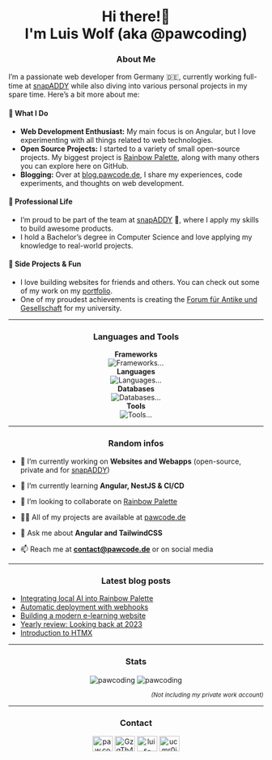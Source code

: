 <h1 align="center">
  Hi there!👋
  <br>
  I'm Luis Wolf (aka @pawcoding)
</h1>

<h3 align="center">About Me</h3>

I’m a passionate web developer from Germany 🇩🇪, currently working full-time at [snapADDY](https://www.snapaddy.com) while also diving into various personal projects in my spare time.
Here’s a bit more about me:

#### 🔭 What I Do

- **Web Development Enthusiast:**
  My main focus is on Angular, but I love experimenting with all things related to web technologies.
- **Open Source Projects:**
  I started to a variety of small open-source projects.
  My biggest project is [Rainbow Palette](https://github.com/pawcoding/rainbow-palette), along with many others you can explore here on GitHub.
- **Blogging:**
  Over at [blog.pawcode.de](https://blog.pawcode.de/?mtm_compaign=GitHub&mtm_kwd=Profile&mtm_source=GitHub), I share my experiences, code experiments, and thoughts on web development.

#### 💼 Professional Life

- I’m proud to be part of the team at [snapADDY](https://www.snapaddy.com) 🚀, where I apply my skills to build awesome products.
- I hold a Bachelor’s degree in Computer Science and love applying my knowledge to real-world projects.

#### 🌱 Side Projects & Fun

- I love building websites for friends and others.
  You can check out some of my work on my [portfolio](https://pawcode.de/?mtm_campaign=GitHub&mtm_kwd=Profile&mtm_source=GitHub).
- One of my proudest achievements is creating the [Forum für Antike und Gesellschaft](https://forum-antike-und-gesellschaft.de/?mtm_campaign=Partner&mtm_source=pawcode&mtm_kwd=GitHub%20Profile) for my university.

---

<h3 align="center">Languages and Tools</h3>

<p align="center">
  <b>Frameworks</b>
  <br />
  <img alt="Frameworks" src="https://skillicons.dev/icons?i=angular,reactivex,astro,nestjs,express,nodejs&theme=light" />...
  <br />
  <b>Languages</b>
  <br />
  <img alt="Languages" src="https://skillicons.dev/icons?i=html,md,css,sass,tailwind,js,ts&theme=light" />...
  <br />
  <b>Databases</b>
  <br />
  <img alt="Databases" src="https://skillicons.dev/icons?i=sqlite,postgres,mysql,redis&theme=light" />...
  <br />
  <b>Tools</b>
  <br />
  <img alt="Tools" src="https://skillicons.dev/icons?i=vercel,github,pnpm,npm,vscode&theme=light" />...
</p>

---

<h3 align="center">Random infos</h3>

- 🔭 I’m currently working on **Websites and Webapps** (open-source, private and for [snapADDY](https://www.snapaddy.com))

- 🌱 I’m currently learning **Angular, NestJS & CI/CD**

- 👯 I’m looking to collaborate on [Rainbow Palette](https://github.com/pawcoding/rainbow-palette)

- 👨‍💻 All of my projects are available at [pawcode.de](https://pawcode.de/?mtm_campaign=GitHub&mtm_kwd=Profile&mtm_source=GitHub)

- 💬 Ask me about **Angular and TailwindCSS**

- 📫 Reach me at **contact@pawcode.de** or on social media

---

<h3 align="center">Latest blog posts</h3>

<!-- BLOG-POST-LIST:START -->
- [Integrating local AI into Rainbow Palette](https://blog.pawcode.de/posts/local-ai-in-the-browser/)
- [Automatic deployment with webhooks](https://blog.pawcode.de/posts/automatic-deployment-with-webhooks/)
- [Building a modern e-learning website](https://blog.pawcode.de/posts/building-a-modern-e-learning-website/)
- [Yearly review: Looking back at 2023](https://blog.pawcode.de/posts/yearly-review-2023/)
- [Introduction to HTMX](https://blog.pawcode.de/posts/introduction-to-htmx/)
<!-- BLOG-POST-LIST:END -->

---

<h3 align="center">Stats</h3>

<p align="center">
  <img align="center" src="https://github-readme-stats.vercel.app/api/top-langs?username=pawcoding&show_icons=true&locale=en&layout=compact" alt="pawcoding" />
<img align="center" src="https://github-readme-stats.vercel.app/api?username=pawcoding&show_icons=true&locale=en&count_private=true&hide_title=true" alt="pawcoding" />
</p>

<p align="right">
  <sub>
    <em>
      (Not including my private work account)
    </em>
  </sub>
</p>

---

<h3 align="center">Contact</h3>
<p align="center">
  <a href="https://instagram.com/paw.coding" target="blank"><img src="https://raw.githubusercontent.com/rahuldkjain/github-profile-readme-generator/master/src/images/icons/Social/instagram.svg" alt="paw.coding" height="30" width="40" /></a>
  <a href="https://discord.gg/GzgTh4hxrx" target="blank"><img src="https://raw.githubusercontent.com/rahuldkjain/github-profile-readme-generator/master/src/images/icons/Social/discord.svg" alt="GzgTh4hxrx" height="30" width="40" /></a>
  <a href="https://linkedin.com/in/luis-wolf-0a8a261b2" target="blank"><img src="https://raw.githubusercontent.com/rahuldkjain/github-profile-readme-generator/master/src/images/icons/Social/linked-in-alt.svg" alt="luis-wolf-0a8a261b2" height="30" width="40" /></a>
  <a href="https://www.youtube.com/c/ucmr0jp9jjk4ehhmnkvdggra" target="blank"><img src="https://raw.githubusercontent.com/rahuldkjain/github-profile-readme-generator/master/src/images/icons/Social/youtube.svg" alt="ucmr0jp9jjk4ehhmnkvdggra" height="30" width="40" /></a>
</p>